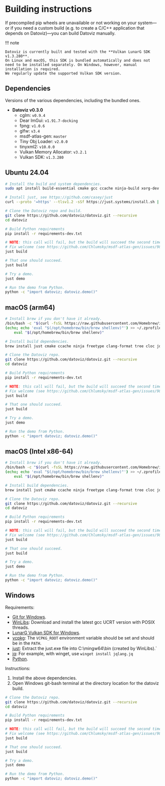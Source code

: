 # Building instructions

If precompiled pip wheels are unavailable or not working on your system—or if you need a custom build (e.g. to create a C/C++ application that depends on Datoviz)—you can build Datoviz manually.

!!! note

    Datoviz is currently built and tested with the **Vulkan LunarG SDK v1.3.280**.
    On Linux and macOS, this SDK is bundled automatically and does not need to be installed separately. On Windows, however, manual installation is required.
    We regularly update the supported Vulkan SDK version.


## Dependencies

Versions of the various dependencies, including the bundled ones.

* **Datoviz v0.3.0**
    * cglm: `v0.9.4`
    * Dear ImGui: `v1.91.7-docking`
    * fpng: `v1.0.6`
    * glfw: `v3.4`
    * msdf-atlas-gen: `master`
    * Tiny Obj Loader: `v2.0.0`
    * tinyxml2: `v10.0.0`
    * Vulkan Memory Allocator: `v3.2.1`
    * Vulkan SDK: `v1.3.280`

## Ubuntu 24.04

```bash
# Install the build and system dependencies.
sudo apt install build-essential cmake gcc ccache ninja-build xorg-dev clang-format patchelf tree libtinyxml2-dev libfreetype-dev

# Install just, see https://github.com/casey/just
curl --proto '=https' --tlsv1.2 -sSf https://just.systems/install.sh | bash

# Clone the Datoviz repo and build.
git clone https://github.com/datoviz/datoviz.git --recursive
cd datoviz

# Build Python requirements
pip install -r requirements-dev.txt

# NOTE: this call will fail, but the build will succeed the second time.
# Fix welcome (see https://github.com/Chlumsky/msdf-atlas-gen/issues/98)
just build

# That one should succeed.
just build

# Try a demo.
just demo

# Run the demo from Python.
python -c "import datoviz; datoviz.demo()"
```


## macOS (arm64)

```bash
# Install brew if you don't have it already.
/bin/bash -c "$(curl -fsSL https://raw.githubusercontent.com/Homebrew/install/HEAD/install.sh)"
(echo; echo 'eval "$(/opt/homebrew/bin/brew shellenv)"') >> ~/.zprofile
    eval "$(/opt/homebrew/bin/brew shellenv)"

# Install build dependencies.
brew install just cmake ccache ninja freetype clang-format tree cloc jq

# Clone the Datoviz repo.
git clone https://github.com/datoviz/datoviz.git --recursive
cd datoviz

# Build Python requirements
pip install -r requirements-dev.txt

# NOTE: this call will fail, but the build will succeed the second time.
# Fix welcome (see https://github.com/Chlumsky/msdf-atlas-gen/issues/98)
just build

# That one should succeed.
just build

# Try a demo.
just demo

# Run the demo from Python.
python -c "import datoviz; datoviz.demo()"
```


## macOS (Intel x86-64)

```bash
# Install brew if you don't have it already.
/bin/bash -c "$(curl -fsSL https://raw.githubusercontent.com/Homebrew/install/HEAD/install.sh)"
(echo; echo 'eval "$(/opt/homebrew/bin/brew shellenv)"') >> ~/.zprofile
    eval "$(/opt/homebrew/bin/brew shellenv)"

# Install build dependencies.
brew install just cmake ccache ninja freetype clang-format tree cloc jq

# Clone the Datoviz repo.
git clone https://github.com/datoviz/datoviz.git --recursive
cd datoviz

# Build Python requirements
pip install -r requirements-dev.txt

# NOTE: this call will fail, but the build will succeed the second time.
# Fix welcome (see https://github.com/Chlumsky/msdf-atlas-gen/issues/98)
just build

# That one should succeed.
just build

# Try a demo.
just demo

# Run the demo from Python.
python -c "import datoviz; datoviz.demo()"
```


## Windows

Requirements:

* [Git for Windows](https://git-scm.com/download/win).
* [WinLibs](https://winlibs.com/): Download and install the latest gcc UCRT version with POSIX threads.
* [LunarG Vulkan SDK for Windows](https://vulkan.lunarg.com/sdk/home#windows).
* [vcpkg](https://vcpkg.io/en/): The `VCPKG_ROOT` environment variable should be set and should be in the `PATH`.
* [just](https://github.com/casey/just/releases): Extract the just.exe file into C:\mingw64\bin (created by WinLibs).`
* [jq](https://jqlang.github.io/jq/download/): For example, with winget, use `winget install jqlang.jq`
* [Python](https://www.python.org/downloads).


Instructions:

1. Install the above dependencies.
2. Open Windows git-bash terminal at the directory location for the datoviz build.

```bash
# Clone the Datoviz repo.
git clone https://github.com/datoviz/datoviz.git --recursive
cd datoviz

# Build Python requirements
pip install -r requirements-dev.txt

# NOTE: this call will fail, but the build will succeed the second time.
# Fix welcome (see https://github.com/Chlumsky/msdf-atlas-gen/issues/98)
just build

# That one should succeed.
just build

# Try a demo.
just demo

# Run the demo from Python.
python -c "import datoviz; datoviz.demo()"
```
